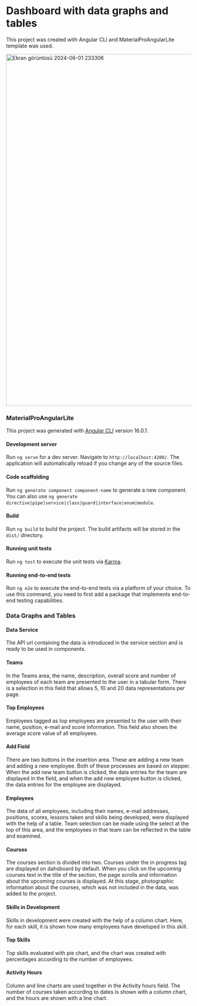 # Dashboard with data graphs and tables

This project was created with Angular CLI and MaterialProAngularLite template was used.

<img width="959" alt="Ekran görüntüsü 2024-06-01 233306" src="https://github.com/idilsakinci/data-charts-with-angular/assets/76444215/8f650d67-73ac-4ac8-bcc9-7284b12a765d">

### MaterialProAngularLite

This project was generated with [Angular CLI](https://github.com/angular/angular-cli) version 16.0.1.

#### Development server

Run `ng serve` for a dev server. Navigate to `http://localhost:4200/`. The application will automatically reload if you change any of the source files.

#### Code scaffolding

Run `ng generate component component-name` to generate a new component. You can also use `ng generate directive|pipe|service|class|guard|interface|enum|module`.

#### Build

Run `ng build` to build the project. The build artifacts will be stored in the `dist/` directory.

#### Running unit tests

Run `ng test` to execute the unit tests via [Karma](https://karma-runner.github.io).

#### Running end-to-end tests

Run `ng e2e` to execute the end-to-end tests via a platform of your choice. To use this command, you need to first add a package that implements end-to-end testing capabilities.


### Data Graphs and Tables

#### Data Service

The API url containing the data is introduced in the service section and is ready to be used in components.

#### Teams

In the Teams area, the name, description, overall score and number of employees of each team are presented to the user in a tabular form. There is a selection in this field that allows 5, 10 and 20 data representations per page.

#### Top Employees

Employees tagged as top employees are presented to the user with their name, position, e-mail and score information. This field also shows the average score value of all employees.

#### Add Field

There are two buttons in the insertion area. These are adding a new team and adding a new employee. Both of these processes are based on stepper. When the add new team button is clicked, the data entries for the team are displayed in the field, and when the add new employee button is clicked, the data entries for the employee are displayed.

#### Employees

The data of all employees, including their names, e-mail addresses, positions, scores, lessons taken and skills being developed, were displayed with the help of a table. Team selection can be made using the select at the top of this area, and the employees in that team can be reflected in the table and examined.

#### Courses

The courses section is divided into two. Courses under the in progress tag are displayed on dahsboard by default. When you click on the upcoming courses text in the title of the section, the page scrolls and information about the upcoming courses is displayed. At this stage, photographic information about the courses, which was not included in the data, was added to the project.

#### Skills in Development

Skills in development were created with the help of a column chart. Here, for each skill, it is shown how many employees have developed in this skill.

#### Top Skills

Top skills evaluated with pie chart, and the chart was created with percentages according to the number of employees.

#### Activity Hours

Column and line charts are used together in the Activity hours field. The number of courses taken according to dates is shown with a column chart, and the hours are shown with a line chart.



